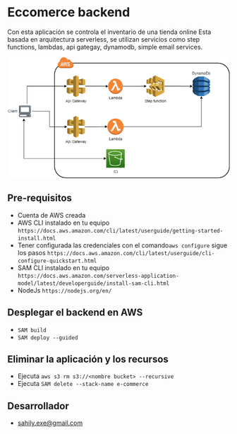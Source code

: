 # Eccomerce backend
Con esta aplicación se controla el inventario de una tienda online  Esta basada en arquitectura serverless, se utilizan servicios como step functions, lambdas, api gategay, dynamodb, simple email services.

![diagrama-actualiza-datos.png](./Documentation/Diagrama.png)

## Pre-requisitos
- Cuenta de AWS creada
- AWS CLI instalado en tu equipo `https://docs.aws.amazon.com/cli/latest/userguide/getting-started-install.html`
- Tener configurada las credenciales con el comando`aws configure` sigue los pasos `https://docs.aws.amazon.com/cli/latest/userguide/cli-configure-quickstart.html`
- SAM CLI instalado en tu equipo `https://docs.aws.amazon.com/serverless-application-model/latest/developerguide/install-sam-cli.html`
- NodeJs `https://nodejs.org/en/`

## Desplegar el backend en AWS
- `SAM build`  
- `SAM deploy --guided`

## Eliminar la aplicación y los recursos
- Ejecuta `aws s3 rm s3://<nombre bucket> --recursive`
- Ejecuta `SAM delete --stack-name e-commerce`

## Desarrollador
-  sahily.exe@gmail.com